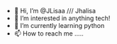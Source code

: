 - 👋 Hi, I’m @JLisaa /// Jhalisa 
- 👀 I’m interested in anything tech!
- 🌱 I’m currently learning python
- 📫 How to reach me .....

<!---
JLisaaa/JLisaaa is a ✨ special ✨ repository because its `README.md` (this file) appears on your GitHub profile.
You can click the Preview link to take a look at your changes.
--->
